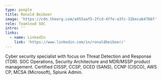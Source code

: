 ```yaml
---
type: people
title: Ronald Beiboer
image: 'https://cdn.theorg.com/a955aaf5-2fcd-4ffe-a3fc-32beca64766f'
role: Teamlead SOC
intro: ''
links:
  - name: LinkedIn
    link: 'https://www.linkedin.com/in/ronaldbeiboer/'
---
```

Cyber security specialist with focus on Threat Detection and Response (TDR). SOC Operations, Security Architecture and MDR/MSSP product management. Certified CISSP, CCSP, GCED (SANS), CCNP (CISCO), AWS CP, MCSA (Microsoft), Splunk Admin.
